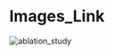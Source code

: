 # Images_Link
![ablation_study](https://github.com/DORA-AB/Images_Link/assets/165207457/29e59147-ea29-4ad2-ab8d-6eb08c19c8a0)

